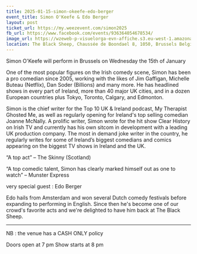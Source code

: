 ```yaml
---
title: 2025-01-15-simon-okeefe-edo-berger
event_title: Simon O'Keefe & Edo Berger
layout: post
ticket_url: https://my.weezevent.com/simon2025
fb_url: https://www.facebook.com/events/936364054678534/
image_url: https://wzeweb-p-visuelorga-evn-affiche.s3.eu-west-1.amazonaws.com/affiche_1249288.png
location: The Black Sheep, Chaussée de Boondael 8, 1050, Brussels Belgium
---
```


Simon O'Keefe will perform in Brussels on Wednesday the 15th of January

One of the most popular figures on the Irish comedy scene, Simon has been a pro comedian since 2005, working with the likes of Jim Gaffigan, Michelle Buteau (Netflix), Dan Soder (Billions) and many more. He has headlined shows in every part of Ireland, more than 40 major UK cities, and in a dozen European countries plus Tokyo, Toronto, Calgary, and Edmonton.

Simon is the chief writer for the Top 10 UK & Ireland podcast, My Therapist Ghosted Me, as well as regularly opening for Ireland's top selling comedian Joanne McNally. A prolific writer, Simon wrote for the hit show Clear History on Irish TV and currently has his own sitcom in development with a leading UK production company. The most in demand joke writer in the country, he regularly writes for some of Ireland’s biggest comedians and comics appearing on the biggest TV shows in Ireland and the UK.

“A top act” – The Skinny (Scotland)

“A top comedic talent, Simon has clearly marked himself out as one to watch” – Munster Express

very special guest : Edo Berger

Edo hails from Amsterdam and won several Dutch comedy festivals before expanding to performing in English. Since then he's become one of our crowd's favorite acts and we're delighted to have him back at The Black Sheep.

<hr style="width:100%;" />

NB : the venue has a CASH ONLY policy

Doors open at 7 pm
Show starts at 8 pm
